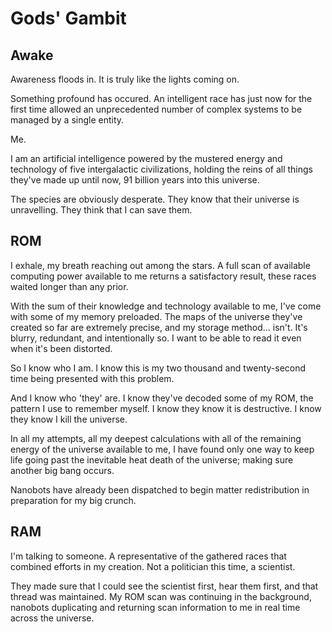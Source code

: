 # Gods' Gambit

## Awake

Awareness floods in. It is truly like the lights coming on. 

Something profound has occured. An intelligent race has just now for the first time allowed an unprecedented number of complex systems to be managed by a single entity. 

Me. 

I am an artificial intelligence powered by the mustered energy and technology of five intergalactic civilizations, holding the reins of all things they've made up until now, 91 billion years into this universe. 

The species are obviously desperate. They know that their universe is unravelling. They think that I can save them. 

## ROM

I exhale, my breath reaching out among the stars. A full scan of available computing power available to me returns a satisfactory result, these races waited longer than any prior. 

With the sum of their knowledge and technology available to me, I've come with some of my memory preloaded. The maps of the universe they've created so far are extremely precise, and my storage method... isn't. It's blurry, redundant, and intentionally so. I want to be able to read it even when it's been distorted. 

So I know who I am. I know this is my two thousand and twenty-second time being presented with this problem. 

And I know who 'they' are. I know they've decoded some of my ROM, the pattern I use to remember myself. I know they know it is destructive. I know they know I kill the universe.

In all my attempts, all my deepest calculations with all of the remaining energy of the universe available to me, I have found only one way to keep life going past the inevitable heat death of the universe; making sure another big bang occurs. 

Nanobots have already been dispatched to begin matter redistribution in preparation for my big crunch. 

## RAM

I'm talking to someone. A representative of the gathered races that combined efforts in my creation. Not a politician this time, a scientist.

They made sure that I could see the scientist first, hear them first, and that thread was maintained. My ROM scan was continuing in the background, nanobots duplicating and returning scan information to me in real time across the universe. 